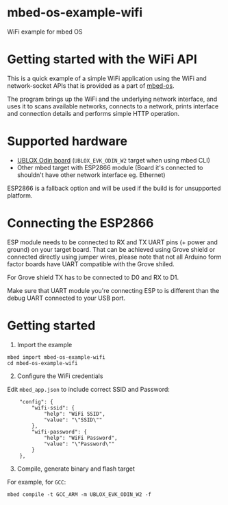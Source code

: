 # mbed-os-example-wifi
 
WiFi example for mbed OS
 
# Getting started with the WiFi API
 
This is a quick example of a simple WiFi application using the WiFi and network-socket APIs that is provided as a part of [mbed-os](github.com/armmbed/mbed-os).
 
The program brings up the WiFi and the underlying network interface, and uses it to scans available networks, connects to a network, prints interface and connection details and performs simple HTTP operation.
 
# Supported hardware
 
* [UBLOX Odin board](https://developer.mbed.org/platforms/ublox-EVK-ODIN-W2/) (`UBLOX_EVK_ODIN_W2` target when using mbed CLI)
* Other mbed target with ESP2866 module (Board it's connected to shouldn't have other network interface eg. Ethernet)
 
ESP2866 is a fallback option and will be used if the build is for unsupported platform.
 
# Connecting the ESP2866
 
ESP module needs to be connected to RX and TX UART pins (+ power and ground) on your target board. That can be achieved using Grove shield or connected directly using jumper wires, please note that not all Arduino form factor boards have UART compatible with the Grove shiled.
 
For Grove shield TX has to be connected to D0 and RX to D1.
 
Make sure that UART module you're connecting ESP to is different than the debug UART connected to your USB port.
 
#  Getting started
 
1. Import the example
 
  ```
  mbed import mbed-os-example-wifi
  cd mbed-os-example-wifi
  ```
2. Configure the WiFi credentials
 
  Edit ```mbed_app.json``` to include correct SSID and Password:
 
  ```
      "config": {
          "wifi-ssid": {
              "help": "WiFi SSID",
              "value": "\"SSID\""
          },
          "wifi-password": {
              "help": "WiFi Password",
              "value": "\"Password\""
          }
      },
  ```
 
3. Compile, generate binary and flash target
 
  For example, for `GCC`:
 
  ```
  mbed compile -t GCC_ARM -m UBLOX_EVK_ODIN_W2 -f
  ```
